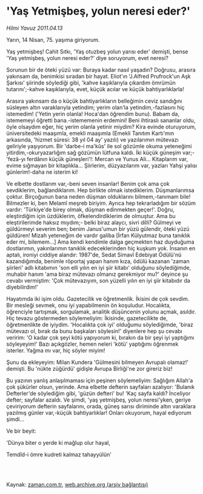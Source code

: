 # 'Yaş Yetmişbeş,  yolun neresi eder?'

*Hilmi Yavuz 2011.04.13*

<td class="columnist-detail">
<p>Yarın, 14 Nisan, 75. yaşıma giriyorum.</p>
<p>
<div id="haberMetinDiv">
<p> Yaş yetmişbeş! Cahit Sıtkı, 'Yaş otuzbeş yolun yarısı eder' demişti, bense 'Yaş yetmişbeş, yolun neresi eder?' diye soruyorum, evet neresi?
<p> Sorunun bir de öteki yüzü var: Buraya kadar nasıl yaşadın? Doğrusu, arasıra yakınsam da, benimkisi sıradan bir hayat. Eliot'ın 'J.Alfred Prufrock'un Aşk Şarkısı' şiirinde söylediği gibi, 'kahve kaşıklarıyla çıkardım ömrümün tutarını';-kahve kaşıklarıyla, evet, küçük acılar ve küçük bahtiyarlıklarla!
<p> Arasıra yakınsam da o küçük bahtiyarlıkların belleğimin ceviz sandığını süsleyen altın varaklarıyla yetindim; yerim olan'la yetindim,-fazlasını hiç istemedim! ('Yetin yerin olanla! Hoca'dan öğrendim bunu). Babam da, istememeyi öğretti bana.-istememenin erdemini! Beni ihtiraslı sananlar oldu, öyle olsaydım eğer, hiç yerim olanla yetinir miydim? Kira evinde oturuyorum, üniversitedeki maaşımla, emekli maaşımla (Emekli Tanıtım Kartı'mın arkasında, 'hizmet süresi: 38 yıl 04 ay' yazılı) ve yazılarımın mütevazı geliriyle yaşıyorum. Bir 'darbe-i ma'kûs' ile sol gözümle okuma yeteneğimi yitirdim,-okuryazarlığım sağ gözümün lütfuna kaldı. İki küçük güneşim var;- 'fezâ-yı ferdânın küçük güneşleri'!: Mercan ve Yunus Ali... Kitaplarım var, evime sığmayan bir kitaplıkla... Şiirlerim, düzyazılarım var, yazları Yahşi yalısı günlerim!-daha ne isterim ki!
<p> Ve elbette dostlarım var,-beni seven insanlar! Benim çok ama çok sevdiklerim, bağlandıklarım. Hep birlikte olmak istediklerim. Düşmanlarımsa çoktur. Birçoğunun bana neden düşman olduklarını bilmem,-tanımam bile! Bilmezler ki, ben Melamî meşreb biriyim. Ayrıca hep tekrarladığım bir sözüm vardır: 'Türkiye'de birey olmak, düşman edinmekten geçer!'. Doğru, eleştirdiğim için üzdüklerim, öfkelendirdiklerim de olmuştur. Ama bu eleştirilerimde haksız mıydım;- belki biraz alaycı, sivri dilli? Gülmeyi ve güldürmeyi severim ben; benim Janus'umun bir yüzü gülendir, öteki yüzü güldüren! Mizah yeteneğim de vardır galiba [İrfan Külyutmaz buna tanıklık eder mi, bilemem...] Ama kendi kendimle dalga geçmekten haz duyduğuma dostlarımın, yakınlarımın tanıklık edeceklerinden hiç kuşkum yok. İnsanın en aptalı, ironiyi ciddiye alandır: 1987'de, Sedat Simavî Edebiyat Ödülü'nü kazandığımda, benimle röportaj yapan hanım kıza, ödülü kazanan 'zaman şiirleri' adlı kitabımın 'son elli yılın en iyi şiir kitabı' olduğunu söylediğimde, muhabir hanım 'ama biraz mütevazı olmanız gerekmiyor mu?' deyince şu cevabı vermiştim: 'Çok mütevazıyım, son yüzelli yılın en iyi şiir kitabıdır da diyebilirdim!'
<p> Hayatımda iki işim oldu. Gazetecilik ve öğretmenlik. İkisini de çok sevdim. Bir mesleği sevmek, onu iyi yapabilmenin ön koşuludur. Hocalıkta, öğrenciyle tartışmak, sorgulamak, analitik düşüncenin yolunu açmak, asıldır. Hiç tevazu göstermeden söylemeliyim: İkisinde, gazetecilikte de, öğretmenlikte de iyiydim. 'Hocalıkta çok iyi' olduğumu söylediğimde, 'biraz mütevazı ol, bırak da bunu başkaları söylesin!' diyenlere hep şu cevabı veririm: 'O kadar çok şeyi kötü yapıyorum ki, bırakın da bir şeyi iyi yaptığımı söyleyeyim!' Bazı açıkgözler, hemen neleri 'kötü' yaptığımı öğrenmek isterler. Yağma mı var, hiç söyler miyim!
<p> Şunu da ekleyeyim: Milan Kundera 'Gülmesini bilmeyen Avrupalı olamaz!' demişti. Bu 'nükte züğürdü' gidişle Avrupa Birliği'ne zor gireriz biz!
<p> Bu yazının yanlış anlaşılmaması için peşinen söylemeliyim: Sağlığım Allah'a çok şükürler olsun, yerinde. Ama elbette defterin sayfaları azalıyor: 'Bulanık Defterler'de söylediğim gibi, 'güzün defteri' bu! 'Kaç sayfa kaldı? İnceliyor defter; sayfalar azaldı. Ve şimdi, 'yaş yetmişbeş, yolun neresi'yken, geriye çeviriyorum defterin sayfalarını, orada, güneş sarısı diriminde altın varaklara yazılmış günler var,-küçük bahtiyarlıklar! Onları okuyorum, hayal ediyorum şimdi...
<p> Ve bir beyit:
<p> 'Dünya biter o yerde ki mağlup olur hayal,
<p> Temdîd-i ömre kudreti kalmaz tahayyülün' </p></p></p></p></p></p></p></p></p></p></div>
</p>


<p><br>
		 </br></p></td>

Kaynak: [zaman.com.tr](http://zaman.com.tr/yazar.do?yazino=1120728), [web.archive.org (arşiv bağlantısı)](http://web.archive.org/web/20110421030209/http://www.zaman.com.tr:80/yazar.do?yazino=1120728)
